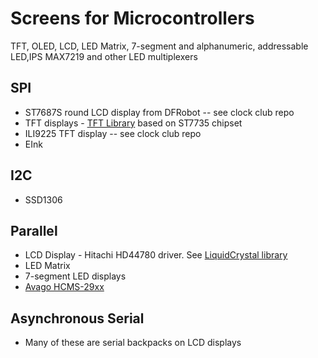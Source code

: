 # Screens for Microcontrollers

TFT, OLED, LCD, LED Matrix, 7-segment and alphanumeric, addressable LED,IPS
MAX7219 and other LED multiplexers

## SPI
 * ST7687S round LCD display from DFRobot -- see clock club repo
 * TFT displays - [TFT Library](https://www.arduino.cc/reference/en/libraries/tft/) based on ST7735 chipset
 * ILI9225 TFT display -- see clock club repo
 * EInk

## I2C
 * SSD1306

## Parallel
 * LCD Display - Hitachi HD44780 driver. See [LiquidCrystal library](https://www.arduino.cc/reference/en/libraries/liquidcrystal/)
 * LED Matrix
 * 7-segment LED displays
 * [Avago HCMS-29xx](https://www.arduino.cc/reference/en/libraries/leddisplay/)

## Asynchronous Serial
 * Many of these are serial backpacks on LCD displays